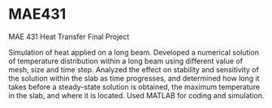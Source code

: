 # MAE431
MAE 431 Heat Transfer Final Project

Simulation of heat applied on a long beam. Developed a numerical solution of temperature distribution within a long beam using different value of mesh, size and time step. Analyzed the effect on stability and sensitivity of the solution within the slab as time progresses, and determined how long it takes before a steady-state solution is obtained, the maximum temperature in the slab, and where it is located. Used MATLAB for coding and simulation.
